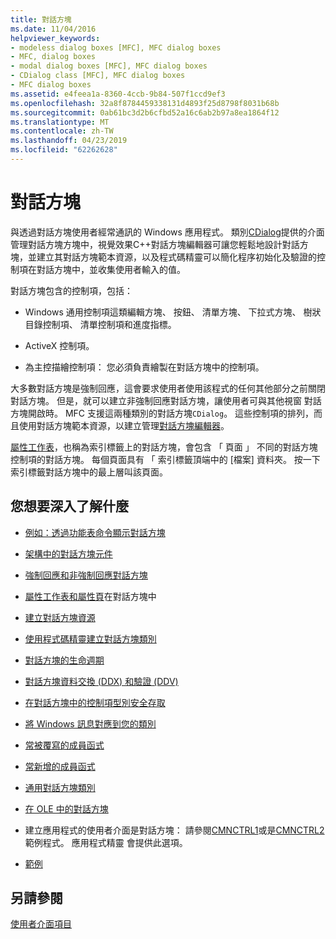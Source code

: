 ```yaml
---
title: 對話方塊
ms.date: 11/04/2016
helpviewer_keywords:
- modeless dialog boxes [MFC], MFC dialog boxes
- MFC, dialog boxes
- modal dialog boxes [MFC], MFC dialog boxes
- CDialog class [MFC], MFC dialog boxes
- MFC dialog boxes
ms.assetid: e4feea1a-8360-4ccb-9b84-507f1ccd9ef3
ms.openlocfilehash: 32a8f8784459338131d4893f25d8798f8031b68b
ms.sourcegitcommit: 0ab61bc3d2b6cfbd52a16c6ab2b97a8ea1864f12
ms.translationtype: MT
ms.contentlocale: zh-TW
ms.lasthandoff: 04/23/2019
ms.locfileid: "62262628"
---
```

# <a name="dialog-boxes"></a>對話方塊

與透過對話方塊使用者經常通訊的 Windows 應用程式。 類別[CDialog](../mfc/reference/cdialog-class.md)提供的介面管理對話方塊方塊中，視覺效果C++對話方塊編輯器可讓您輕鬆地設計對話方塊，並建立其對話方塊範本資源，以及程式碼精靈可以簡化程序初始化及驗證的控制項在對話方塊中，並收集使用者輸入的值。

對話方塊包含的控制項，包括：

- Windows 通用控制項這類編輯方塊、 按鈕、 清單方塊、 下拉式方塊、 樹狀目錄控制項、 清單控制項和進度指標。

- ActiveX 控制項。

- 為主控描繪控制項： 您必須負責繪製在對話方塊中的控制項。

大多數對話方塊是強制回應，這會要求使用者使用該程式的任何其他部分之前關閉對話方塊。 但是，就可以建立非強制回應對話方塊，讓使用者可與其他視窗 對話方塊開啟時。 MFC 支援這兩種類別的對話方塊`CDialog`。 這些控制項的排列，而且使用對話方塊範本資源，以建立管理[對話方塊編輯器](../windows/dialog-editor.md)。

[屬性工作表](../mfc/property-sheets-mfc.md)，也稱為索引標籤上的對話方塊，會包含 「 頁面 」 不同的對話方塊控制項的對話方塊。 每個頁面具有 「 索引標籤頂端中的 [檔案] 資料夾。 按一下 索引標籤對話方塊中的最上層叫該頁面。

## <a name="what-do-you-want-to-know-more-about"></a>您想要深入了解什麼

- [例如：透過功能表命令顯示對話方塊](../mfc/example-displaying-a-dialog-box-via-a-menu-command.md)

- [架構中的對話方塊元件](../mfc/dialog-box-components-in-the-framework.md)

- [強制回應和非強制回應對話方塊](../mfc/modal-and-modeless-dialog-boxes.md)

- [屬性工作表和屬性頁](../mfc/property-sheets-and-property-pages-mfc.md)在對話方塊中

- [建立對話方塊資源](../mfc/creating-the-dialog-resource.md)

- [使用程式碼精靈建立對話方塊類別](../mfc/creating-a-dialog-class-with-code-wizards.md)

- [對話方塊的生命週期](../mfc/life-cycle-of-a-dialog-box.md)

- [對話方塊資料交換 (DDX) 和驗證 (DDV)](../mfc/dialog-data-exchange-and-validation.md)

- [在對話方塊中的控制項型別安全存取](../mfc/type-safe-access-to-controls-in-a-dialog-box.md)

- [將 Windows 訊息對應到您的類別](../mfc/mapping-windows-messages-to-your-class.md)

- [常被覆寫的成員函式](../mfc/commonly-overridden-member-functions.md)

- [常新增的成員函式](../mfc/commonly-added-member-functions.md)

- [通用對話方塊類別](../mfc/common-dialog-classes.md)

- [在 OLE 中的對話方塊](../mfc/dialog-boxes-in-ole.md)

- 建立應用程式的使用者介面是對話方塊： 請參閱[CMNCTRL1](../overview/visual-cpp-samples.md)或是[CMNCTRL2](../overview/visual-cpp-samples.md)範例程式。 應用程式精靈 會提供此選項。

- [範例](../mfc/dialog-sample-list.md)

## <a name="see-also"></a>另請參閱

[使用者介面項目](../mfc/user-interface-elements-mfc.md)
